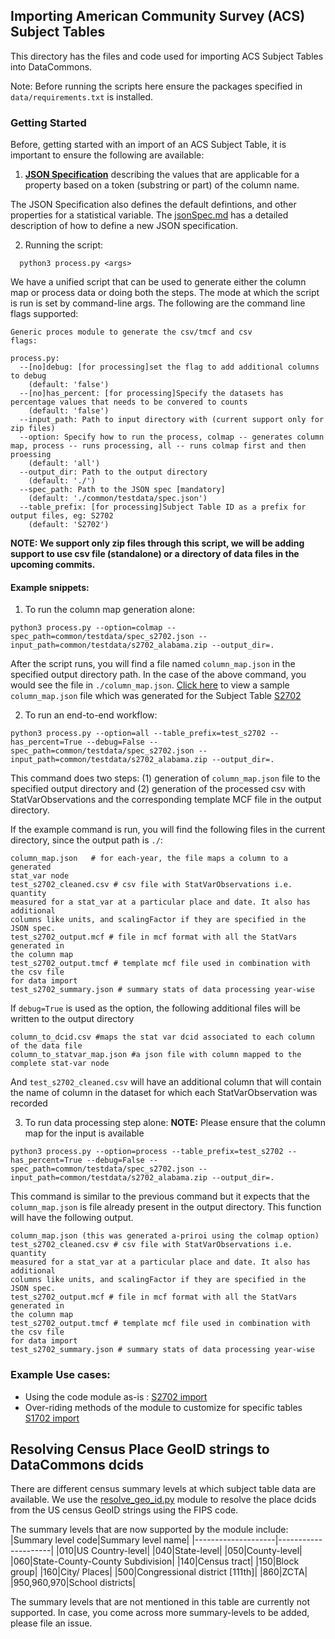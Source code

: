## Importing American Community Survey (ACS) Subject Tables

This directory has the files and code used for importing ACS Subject Tables into DataCommons.

Note: Before running the scripts here ensure the packages specified in `data/requirements.txt` is installed.

### Getting Started
Before, getting started with an import of an ACS Subject Table, it is important to ensure the following are available:
1. [**JSON Specification**](jsonSpec.md) describing the values that are applicable for a property based on a token (substring or part) of the column name.

The JSON Specification also defines the default defintions, and other properties for a statistical variable. The [jsonSpec.md](jsonSpec.md) has a detailed description of how to define a new JSON specification.

2. Running the script:
```shell
  python3 process.py <args>
```

We have a unified script that can be used to generate either the column map
or process data or doing both the steps. The mode at which the script is run is
set by command-line args. The following are the command line flags supported:
```
Generic proces module to generate the csv/tmcf and csv
flags:

process.py:
  --[no]debug: [for processing]set the flag to add additional columns to debug
    (default: 'false')
  --[no]has_percent: [for processing]Specify the datasets has percentage values that needs to be convered to counts
    (default: 'false')
  --input_path: Path to input directory with (current support only for zip files)
  --option: Specify how to run the process, colmap -- generates column map, process -- runs processing, all -- runs colmap first and then proessing
    (default: 'all')
  --output_dir: Path to the output directory
    (default: './')
  --spec_path: Path to the JSON spec [mandatory]
    (default: './common/testdata/spec.json')
  --table_prefix: [for processing]Subject Table ID as a prefix for output files, eg: S2702
    (default: 'S2702')
```
**NOTE: We support only zip files through this script, we will be adding support
to use csv file (standalone) or a directory of data files in the upcoming
commits.**

#### Example snippets:
1. To run the column map generation alone:
```shell
python3 process.py --option=colmap --spec_path=common/testdata/spec_s2702.json --input_path=common/testdata/s2702_alabama.zip --output_dir=.
```
After the script runs, you will find a file named `column_map.json` in the
specified output directory path. In the case of the above command, you would see
the file in `./column_map.json`. [Click here](https://00f74ba44b3b48571f4dfe2bc5089ebcc85138f7fc-apidata.googleusercontent.com/download/storage/v1/b/unresolved_mcf/o/us_census%2Facs5yr_subject_tables%2Fs2702%2Ftest_s2702%2Fcolumn_map.json?jk=AFshE3W8bI4n9bgvFIYtp2qhUVmLJzJ2GTd41za3zmiK05y3jUzhnmwyhgjhESCZgSIpVdZbSpVrpA1CMmsBWyayRRxuoO5KalN75QLQIoHlWKyKbYs3pffNod4SDdvDuw_ZKXFUGDRuelXzgiGP2sV6neg-DI1rdEO409tWdck9hJrJYYuPN4r_146r9CVBPWzOAxoB_-LWn6N_huSr6K8rPI0nLmtZMRBTOyMsOhW2BpiFPxAMjMor3uNIJfn8dGSnsnlCzhAqE0SkMABlic82lJuaktz83dobYMvrmTABinNmy15paEPJAyzMhE3vsQyG9fipeCnfdpmsXKzvI_Du_nqcb2e2oPdWrvN5x9st1QJxMcMdX4hW2nceRh0py6ZRQnVoCM6SkGz-Utbcbcpge9zrCreJVK9Mwm91U7zzGkJYaeXu1IwN_yU-ebJNhY1Vli98xlU_Wn5UczRSQWyh54LZJFAThxvqABNxTiBy3te0zQAAxYVSdf8qw4T617qclzUf_g6CouSUlZLwgUtijuy-P9wIxRa-n_0sE5yWQkjWFzGXAiGNo9e_bMWBAyczEX-7L6bag0bEoway8Dln3d-EHDWNt7b5pFgDt35qJqtwfAvXpd-dR1pStJqFPd-ms2Gy4oYRmMgMfJO8kdo_gpP-eChd-uV9LRoPctJaOBK5NH-_YtTCE1QExYZLIO9aE9TC3fp8IAhMkvV06grUUNppPDEzdLoRs_fwRnSYH2vSsuQKilCwTTHYMz1e21mfQ1FuRagYtmZynrqb93dUgoSpYoS5EdSYhqeDm4-24Hs0scLqiMEMxUSgwtfvLzkMdO8etXAW-U67dd_bXfGuo-A2YkFTsmsd5ao94RB1OzZDMOqGJFUqOeX9Uv8pr8p1QV5VL4WCHgLnxebDiWyVjN_6WTG0xwWz9TxNioqw_KH1aAcfVH1WYB-MmOAwGfG1gw3yDfW25tC6grZwRAfSZFPLk1c-7Nb_fi6ALRAXrp9ovZFajJ3elVMph2FVQDIqi7Fc2SZYW2Ceu_1AOWXdtXaIpMQsATLmPQr4Aw&isca=1) to view a sample
`column_map.json` file which was generated for the Subject Table [S2702](https://data.census.gov/cedsci/table?q=S2702&tid=ACSST1Y2019.S2702)


2. To run an end-to-end workflow:
```shell
python3 process.py --option=all --table_prefix=test_s2702 --has_percent=True --debug=False --spec_path=common/testdata/spec_s2702.json --input_path=common/testdata/s2702_alabama.zip --output_dir=.
```
This command does two steps: (1) generation of `column_map.json` file to the
specified output directory and (2) generation of the processed csv with
StatVarObservations and the corresponding template MCF file in the output
directory.

If the example command is run, you will find the following files in the current
directory, since the output path is `./`:
```shell
column_map.json   # for each-year, the file maps a column to a generated
stat_var node
test_s2702_cleaned.csv # csv file with StatVarObservations i.e. quantity
measured for a stat_var at a particular place and date. It also has additional
columns like units, and scalingFactor if they are specified in the JSON spec.
test_s2702_output.mcf # file in mcf format with all the StatVars generated in
the column map
test_s2702_output.tmcf # template mcf file used in combination with the csv file
for data import
test_s2702_summary.json # summary stats of data processing year-wise
```

If `debug=True` is used as the option, the following additional files will be written to the output directory
```shell
column_to_dcid.csv #maps the stat var dcid associated to each column of the data file
column_to_statvar_map.json #a json file with column mapped to the complete stat-var node
```
And `test_s2702_cleaned.csv` will have an additional column that will contain the name of column in the dataset for which each StatVarObservation was recorded


3. To run data processing step alone:
**NOTE:** Please ensure that the column map for the input is available
```shell
python3 process.py --option=process --table_prefix=test_s2702 --has_percent=True --debug=False --spec_path=common/testdata/spec_s2702.json --input_path=common/testdata/s2702_alabama.zip --output_dir=.
```
This command is similar to the previous command but it expects that the
`column_map.json` is file already present in the output directory. This function
will have the following output.
```shell
column_map.json (this was generated a-priroi using the colmap option)
test_s2702_cleaned.csv # csv file with StatVarObservations i.e. quantity
measured for a stat_var at a particular place and date. It also has additional
columns like units, and scalingFactor if they are specified in the JSON spec.
test_s2702_output.mcf # file in mcf format with all the StatVars generated in
the column map
test_s2702_output.tmcf # template mcf file used in combination with the csv file
for data import
test_s2702_summary.json # summary stats of data processing year-wise
```

### Example Use cases:
- Using the code module as-is : [S2702 import](s2702/)
- Over-riding methods of the module to customize for specific tables [S1702
  import](s1702/)

## Resolving Census Place GeoID strings to DataCommons dcids
There are different census summary levels at which subject table data are available. We use the [resolve_geo_id.py](common/resolve_geo_id.py) module to resolve the place dcids from the US census GeoID strings using the FIPS code.

The summary levels that are now supported by the module include:
|Summary level code|Summary level name|
|--------------------|---------------------|
|010|US Country-level|
|040|State-level|
|050|County-level|
|060|State-County-County Subdivision|
|140|Census tract|
|150|Block group|
|160|City/ Places|
|500|Congressional district [111th]|
|860|ZCTA|
|950,960,970|School districts|

The summary levels that are not mentioned in this table are currently not supported. In case, you come across more summary-levels to be added, please file an issue.
